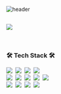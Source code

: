 ![header](https://capsule-render.vercel.app/api?type=soft&color=auto&height=150&section=header&text=🇰🇷KojongDev🇰🇷&fontSize=70&animation=twinkling)
<br/><br/>

<div>
  <img align='center' src="https://github-readme-stats.vercel.app/api?username=kojongDev&show_icons=true&count_private=true&bg_color=30,232526,414345&title_color=ffeffa&text_color=fff">
</div>
<br/><br/>
<h3>🛠 Tech Stack 🛠</h3>
<p >
  <img src="https://img.shields.io/badge/React-3766AB?style=flat-square&logo=Python&logoColor=white"/></a>&nbsp 
  <img src="https://img.shields.io/badge/React-Native-007396?style=flat-square&logo=Java&logoColor=white"/></a>&nbsp 
  <img src="https://img.shields.io/badge/Typesript-00599C?style=flat-square&logo=C%2B%2B&logoColor=white"/></a>&nbsp 
  <img src="https://img.shields.io/badge/Javasript-00599C?style=flat-square&logo=C%2B%2B&logoColor=white"/></a>&nbsp 
  <br>
  <img src="https://img.shields.io/badge/Firebase-007396?style=flat-square&logo=Java&logoColor=white"/></a>&nbsp 
  <img src="https://img.shields.io/badge/Vue-A8B9CC?style=flat-square&logo=C&logoColor=white"/></a>&nbsp 
  <img src="https://img.shields.io/badge/html-1572B6?style=flat-square&logo=css3&logoColor=white"/></a>&nbsp 
  <img src="https://img.shields.io/badge/css-1572B6?style=flat-square&logo=css3&logoColor=white"/></a>&nbsp 
  <img src="https://img.shields.io/badge/Bluetooth-1572B6?style=flat-square&logo=css3&logoColor=white"/></a>&nbsp 
  <br>
  <img src="https://img.shields.io/badge/Djaong-A8B9CC?style=flat-square&logo=C&logoColor=white"/></a>&nbsp 
  <img src="https://img.shields.io/badge/Python-A8B9CC?style=flat-square&logo=C&logoColor=white"/></a>&nbsp 
  <img src="https://img.shields.io/badge/C-A8B9CC?style=flat-square&logo=C&logoColor=white"/></a>&nbsp 
  <img src="https://img.shields.io/badge/GCP-A8B9CC?style=flat-square&logo=C&logoColor=white"/></a>&nbsp 
</p>
